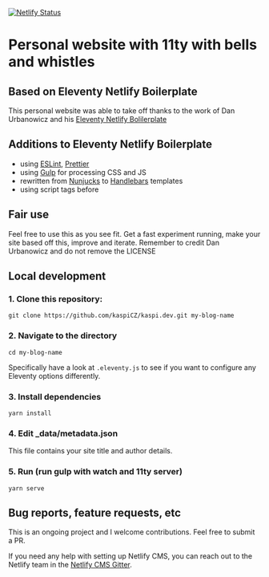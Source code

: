 [![Netlify Status](https://api.netlify.com/api/v1/badges/65dc1b09-15da-47bc-8381-d6395b7caf26/deploy-status)](https://app.netlify.com/sites/wonderful-volhard-1a08af/deploys)

# Personal website with 11ty with bells and whistles

## Based on Eleventy Netlify Boilerplate

This personal website was able to take off thanks to the work of Dan Urbanowicz and his [Eleventy Netlify Bolilerplate](https://github.com/danurbanowicz/eleventy-netlify-boilerplate)

## Additions to Eleventy Netlify Boilerplate

* using [ESLint](https://eslint.org/), [Prettier](https://prettier.io/)
* using [Gulp](https://gulpjs.com/) for processing CSS and JS
* rewritten from [Nunjucks](https://mozilla.github.io/nunjucks/) to [Handlebars](https://handlebarsjs.com/) templates
* using script tags before </body>

## Fair use

Feel free to use this as you see fit. Get a fast experiment running, make your site based off this, improve and iterate. Remember to credit Dan Urbanowicz and do not remove the LICENSE

## Local development

### 1. Clone this repository:

```
git clone https://github.com/kaspiCZ/kaspi.dev.git my-blog-name
```


### 2. Navigate to the directory

```
cd my-blog-name
```

Specifically have a look at `.eleventy.js` to see if you want to configure any Eleventy options differently.

### 3. Install dependencies

```
yarn install
```

### 4. Edit _data/metadata.json

This file contains your site title and author details.

### 5. Run (run gulp with watch and 11ty server)

```
yarn serve
```

## Bug reports, feature requests, etc

This is an ongoing project and I welcome contributions. Feel free to submit a PR.

If you need any help with setting up Netlify CMS, you can reach out to the Netlify team in the [Netlify CMS Gitter](https://gitter.im/netlify/netlifycms).
